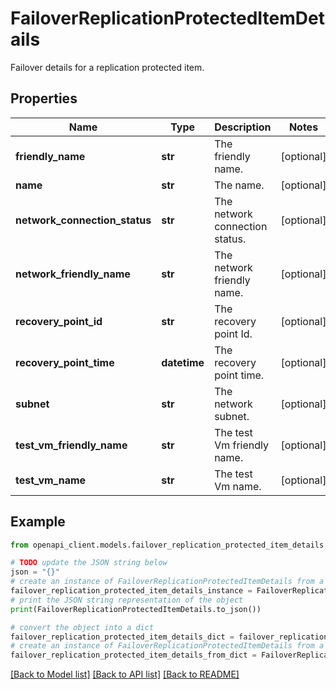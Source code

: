 # FailoverReplicationProtectedItemDetails

Failover details for a replication protected item.

## Properties

Name | Type | Description | Notes
------------ | ------------- | ------------- | -------------
**friendly_name** | **str** | The friendly name. | [optional] 
**name** | **str** | The name. | [optional] 
**network_connection_status** | **str** | The network connection status. | [optional] 
**network_friendly_name** | **str** | The network friendly name. | [optional] 
**recovery_point_id** | **str** | The recovery point Id. | [optional] 
**recovery_point_time** | **datetime** | The recovery point time. | [optional] 
**subnet** | **str** | The network subnet. | [optional] 
**test_vm_friendly_name** | **str** | The test Vm friendly name. | [optional] 
**test_vm_name** | **str** | The test Vm name. | [optional] 

## Example

```python
from openapi_client.models.failover_replication_protected_item_details import FailoverReplicationProtectedItemDetails

# TODO update the JSON string below
json = "{}"
# create an instance of FailoverReplicationProtectedItemDetails from a JSON string
failover_replication_protected_item_details_instance = FailoverReplicationProtectedItemDetails.from_json(json)
# print the JSON string representation of the object
print(FailoverReplicationProtectedItemDetails.to_json())

# convert the object into a dict
failover_replication_protected_item_details_dict = failover_replication_protected_item_details_instance.to_dict()
# create an instance of FailoverReplicationProtectedItemDetails from a dict
failover_replication_protected_item_details_from_dict = FailoverReplicationProtectedItemDetails.from_dict(failover_replication_protected_item_details_dict)
```
[[Back to Model list]](../README.md#documentation-for-models) [[Back to API list]](../README.md#documentation-for-api-endpoints) [[Back to README]](../README.md)


